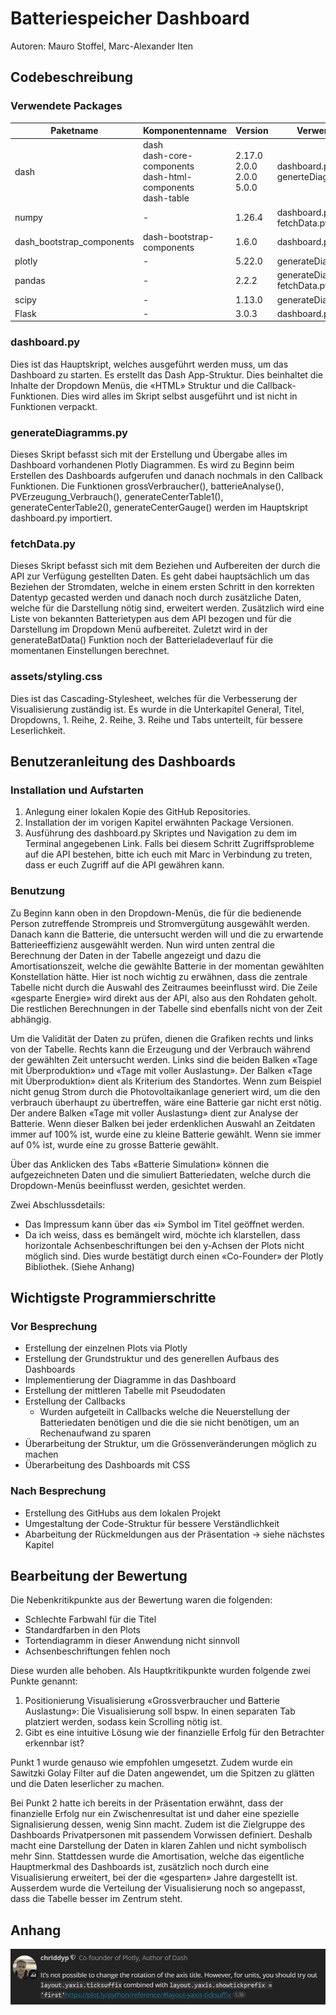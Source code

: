 # Batteriespeicher Dashboard 
Autoren: Mauro Stoffel, Marc-Alexander Iten
## Codebeschreibung
### Verwendete Packages 

| Paketname| Komponentenname | Version   | Verwendet in                          |
|-----| --- |-------------------------------------|---------------------------------------|
| dash| dash<br/>dash-core-components<br/>dash-html- components<br/>dash-table | 2.17.0<br/>2.0.0<br/>2.0.0<br/>5.0.0 | dashboard.py<br/>generteDiagrams.py   |
| numpy| - | 1.26.4    | dashboard.py<br/>fetchData.py         |
| dash_bootstrap_components |dash-bootstrap-components| 1.6.0 | dashboard.py                          | 
| plotly| - | 5.22.0| generateDiagramms.py                  |
| pandas| -| 2.2.2| generateDiagramms.py<br/>fetchData.py | 
| scipy | -| 1.13.0      | generateDiagramms.py                  |
| Flask | - | 3.0.3 | dashboard.py                          |

### dashboard.py
Dies ist das Hauptskript, welches ausgeführt werden muss, um das Dashboard zu starten. Es erstellt das Dash App-Struktur. Dies beinhaltet die Inhalte der Dropdown Menüs, die «HTML» Struktur und die Callback-Funktionen. Dies wird alles im Skript selbst ausgeführt und ist nicht in Funktionen verpackt.

### generateDiagramms.py
Dieses Skript befasst sich mit der Erstellung und Übergabe alles im Dashboard vorhandenen Plotly Diagrammen. Es wird zu Beginn beim Erstellen des Dashboards aufgerufen und danach nochmals in den Callback Funktionen. Die Funktionen grossVerbraucher(), batterieAnalyse(), PVErzeugung_Verbrauch(), generateCenterTable1(), generateCenterTable2(), generateCenterGauge() werden im Hauptskript dashboard.py importiert.

### fetchData.py
Dieses Skript befasst sich mit dem Beziehen und Aufbereiten der durch die API zur Verfügung gestellten Daten. Es geht dabei hauptsächlich um das Beziehen der Stromdaten, welche in einem ersten Schritt in den korrekten Datentyp gecasted werden und danach noch durch zusätzliche Daten, welche für die Darstellung nötig sind, erweitert werden. Zusätzlich wird eine Liste von bekannten Batterietypen aus dem API bezogen und für die Darstellung im Dropdown Menü aufbereitet. Zuletzt wird in der generateBatData() Funktion noch der Batterieladeverlauf für die momentanen Einstellungen berechnet.

### assets/styling.css
Dies ist das Cascading-Stylesheet, welches für die Verbesserung der Visualisierung zuständig ist. Es wurde in die Unterkapitel General, Titel, Dropdowns, 1. Reihe, 2. Reihe, 3. Reihe und Tabs unterteilt, für bessere Leserlichkeit.

## Benutzeranleitung des Dashboards
### Installation und Aufstarten
1. Anlegung einer lokalen Kopie des GitHub Repositories.
2. Installation der im vorigen Kapitel erwähnten Package Versionen.
3. Ausführung des dashboard.py Skriptes und Navigation zu dem im Terminal angegebenen Link. Falls bei diesem Schritt Zugriffsprobleme auf die API bestehen, bitte ich euch mit Marc in Verbindung zu treten, dass er euch Zugriff auf die API gewähren kann.

### Benutzung
Zu Beginn kann oben in den Dropdown-Menüs, die für die bedienende Person zutreffende Strompreis und Stromvergütung ausgewählt werden. Danach kann die Batterie, die untersucht werden will und die zu erwartende Batterieeffizienz ausgewählt werden. Nun wird unten zentral die Berechnung der Daten in der Tabelle angezeigt und dazu die Amortisationszeit, welche die gewählte Batterie in der momentan gewählten Konstellation hätte. Hier ist noch wichtig zu erwähnen, dass die zentrale Tabelle nicht durch die Auswahl des Zeitraumes beeinflusst wird. Die Zeile «gesparte Energie» wird direkt aus der API, also aus den Rohdaten geholt. Die restlichen Berechnungen in der Tabelle sind ebenfalls nicht von der Zeit abhängig.

Um die Validität der Daten zu prüfen, dienen die Grafiken rechts und links von der Tabelle. Rechts kann die Erzeugung und der Verbrauch während der gewählten Zeit untersucht werden. Links sind die beiden Balken «Tage mit Überproduktion» und «Tage mit voller Auslastung». Der Balken «Tage mit Überproduktion» dient als Kriterium des Standortes. Wenn zum Beispiel nicht genug Strom durch die Photovoltaikanlage generiert wird, um die den verbrauch überhaupt zu übertreffen, wäre eine Batterie gar nicht erst nötig. Der andere Balken «Tage mit voller Auslastung» dient zur Analyse der Batterie. Wenn dieser Balken bei jeder erdenklichen Auswahl an Zeitdaten immer auf 100% ist, wurde eine zu kleine Batterie gewählt. Wenn sie immer auf 0% ist, wurde eine zu grosse Batterie gewählt.

Über das Anklicken des Tabs «Batterie Simulation» können die aufgezeichneten Daten und die simuliert Batteriedaten, welche durch die Dropdown-Menüs beeinflusst werden, gesichtet werden.

Zwei Abschlussdetails:
- Das Impressum kann über das «i» Symbol im Titel geöffnet werden.
- Da ich weiss, dass es bemängelt wird, möchte ich klarstellen, dass horizontale Achsenbeschriftungen bei den y-Achsen der Plots nicht möglich sind. Dies wurde bestätigt durch einen «Co-Founder» der Plotly Bibliothek. (Siehe Anhang)

## Wichtigste Programmierschritte
### Vor Besprechung
- Erstellung der einzelnen Plots via Plotly
- Erstellung der Grundstruktur und des generellen Aufbaus des Dashboards
- Implementierung der Diagramme in das Dashboard
- Erstellung der mittleren Tabelle mit Pseudodaten
- Erstellung der Callbacks
  - Wurden aufgeteilt in Callbacks welche die Neuerstellung der Batteriedaten benötigen und die die sie nicht benötigen, um an Rechenaufwand zu sparen
- Überarbeitung der Struktur, um die Grössenveränderungen möglich zu machen
- Überarbeitung des Dashboards mit CSS

### Nach Besprechung
- Erstellung des GitHubs aus dem lokalen Projekt
- Umgestaltung der Code-Struktur für bessere Verständlichkeit
- Abarbeitung der Rückmeldungen aus der Präsentation → siehe nächstes Kapitel

## Bearbeitung der Bewertung
Die Nebenkritikpunkte aus der Bewertung waren die folgenden:
- Schlechte Farbwahl für die Titel
- Standardfarben in den Plots
- Tortendiagramm in dieser Anwendung nicht sinnvoll
- Achsenbeschriftungen fehlen noch

Diese wurden alle behoben. 
Als Hauptkritikpunkte wurden folgende zwei Punkte genannt:
1. Positionierung Visualisierung «Grossverbraucher und Batterie Auslastung»: Die Visualisierung soll bspw. In einen separaten Tab platziert werden, sodass kein Scrolling nötig ist.
2. Gibt es eine intuitive Lösung wie der finanzielle Erfolg für den Betrachter erkennbar ist?

Punkt 1 wurde genauso wie empfohlen umgesetzt. Zudem wurde ein Sawitzki Golay Filter auf die Daten angewendet, um die Spitzen zu glätten und die Daten leserlicher zu machen.

Bei Punkt 2 hatte ich bereits in der Präsentation erwähnt, dass der finanzielle Erfolg nur ein Zwischenresultat ist und daher eine spezielle Signalisierung dessen, wenig Sinn macht. Zudem ist die Zielgruppe des Dashboards Privatpersonen mit passendem Vorwissen definiert. Deshalb macht eine Darstellung der Daten in klaren Zahlen und nicht symbolisch mehr Sinn. Stattdessen wurde die Amortisation, welche das eigentliche Hauptmerkmal des Dashboards ist, zusätzlich noch durch eine Visualisierung erweitert, bei der die «gesparten» Jahre dargestellt ist. Ausserdem wurde die Verteilung der Visualisierung noch so angepasst, dass die Tabelle besser im Zentrum steht.

## Anhang
<img src="assets/readme-chriddyp.png">
